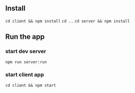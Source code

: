 ## Install
`cd client && npm install`
`cd ..`
`cd server && npm install`
## Run the app

### start dev server

`npm run server:run`

### start client app

`cd client && npm start`
